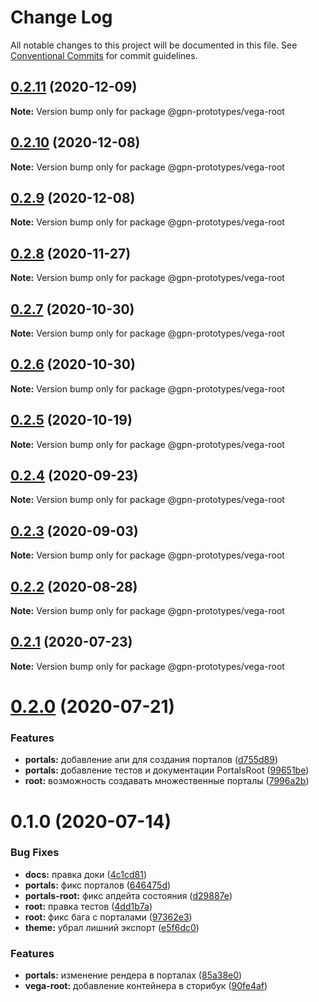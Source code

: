 # Change Log

All notable changes to this project will be documented in this file.
See [Conventional Commits](https://conventionalcommits.org) for commit guidelines.

## [0.2.11](https://github.com/gpn-prototypes/vega-ui/compare/@gpn-prototypes/vega-root@0.2.9...@gpn-prototypes/vega-root@0.2.11) (2020-12-09)

**Note:** Version bump only for package @gpn-prototypes/vega-root





## [0.2.10](https://github.com/gpn-prototypes/vega-ui/compare/@gpn-prototypes/vega-root@0.2.9...@gpn-prototypes/vega-root@0.2.10) (2020-12-08)

**Note:** Version bump only for package @gpn-prototypes/vega-root





## [0.2.9](https://github.com/gpn-prototypes/vega-ui/compare/@gpn-prototypes/vega-root@0.2.8...@gpn-prototypes/vega-root@0.2.9) (2020-12-08)

**Note:** Version bump only for package @gpn-prototypes/vega-root





## [0.2.8](https://github.com/gpn-prototypes/vega-ui/compare/@gpn-prototypes/vega-root@0.2.7...@gpn-prototypes/vega-root@0.2.8) (2020-11-27)

**Note:** Version bump only for package @gpn-prototypes/vega-root





## [0.2.7](https://github.com/gpn-prototypes/vega-ui/compare/@gpn-prototypes/vega-root@0.2.6...@gpn-prototypes/vega-root@0.2.7) (2020-10-30)

**Note:** Version bump only for package @gpn-prototypes/vega-root





## [0.2.6](https://github.com/gpn-prototypes/vega-ui/compare/@gpn-prototypes/vega-root@0.2.5...@gpn-prototypes/vega-root@0.2.6) (2020-10-30)

**Note:** Version bump only for package @gpn-prototypes/vega-root





## [0.2.5](https://github.com/gpn-prototypes/vega-ui/compare/@gpn-prototypes/vega-root@0.2.4...@gpn-prototypes/vega-root@0.2.5) (2020-10-19)

**Note:** Version bump only for package @gpn-prototypes/vega-root





## [0.2.4](https://github.com/gpn-prototypes/vega-ui/compare/@gpn-prototypes/vega-root@0.2.3...@gpn-prototypes/vega-root@0.2.4) (2020-09-23)

**Note:** Version bump only for package @gpn-prototypes/vega-root





## [0.2.3](https://github.com/gpn-prototypes/vega-ui/compare/@gpn-prototypes/vega-root@0.2.2...@gpn-prototypes/vega-root@0.2.3) (2020-09-03)

**Note:** Version bump only for package @gpn-prototypes/vega-root





## [0.2.2](https://github.com/gpn-prototypes/vega-ui/compare/@gpn-prototypes/vega-root@0.2.1...@gpn-prototypes/vega-root@0.2.2) (2020-08-28)

**Note:** Version bump only for package @gpn-prototypes/vega-root





## [0.2.1](https://github.com/gpn-prototypes/vega-ui/compare/@gpn-prototypes/vega-root@0.2.0...@gpn-prototypes/vega-root@0.2.1) (2020-07-23)

**Note:** Version bump only for package @gpn-prototypes/vega-root





# [0.2.0](https://github.com/gpn-prototypes/vega-ui/compare/@gpn-prototypes/vega-root@0.1.0...@gpn-prototypes/vega-root@0.2.0) (2020-07-21)


### Features

* **portals:** добавление апи для создания порталов ([d755d89](https://github.com/gpn-prototypes/vega-ui/commit/d755d894234d90f997c361120c81da18876d3182))
* **portals:** добавление тестов и документации PortalsRoot ([99651be](https://github.com/gpn-prototypes/vega-ui/commit/99651be08ae8cc85345e6a05f42ef187cac68ec2))
* **root:** возможность создавать множественные порталы ([7996a2b](https://github.com/gpn-prototypes/vega-ui/commit/7996a2bae82f938d31797fd5d7ae362fbbf87014))





# 0.1.0 (2020-07-14)


### Bug Fixes

* **docs:** правка доки ([4c1cd81](https://github.com/gpn-prototypes/vega-ui/commit/4c1cd8171b20c8f2d83b142c86b643f9e5e2b20b))
* **portals:** фикс порталов ([646475d](https://github.com/gpn-prototypes/vega-ui/commit/646475d690ae3377b8caabae2e39489c62452c3e))
* **portals-root:** фикс апдейта состояния ([d29887e](https://github.com/gpn-prototypes/vega-ui/commit/d29887e08b711e12aa05ca55909d77394809b65f))
* **root:** правка тестов ([4dd1b7a](https://github.com/gpn-prototypes/vega-ui/commit/4dd1b7a8693b4741da779a84adbd8059aabeec55))
* **root:** фикс бага с порталами ([97362e3](https://github.com/gpn-prototypes/vega-ui/commit/97362e31995c581433fe5c9278d85f986042ad7a))
* **theme:** убрал лишний экспорт ([e5f6dc0](https://github.com/gpn-prototypes/vega-ui/commit/e5f6dc0d4d48f9a4c1976d4bb0db4b30c9830693))


### Features

* **portals:** изменение рендера в порталах ([85a38e0](https://github.com/gpn-prototypes/vega-ui/commit/85a38e07d076cdf178cd8aead54fce648861cafb))
* **vega-root:** добавление контейнера в сторибук ([90fe4af](https://github.com/gpn-prototypes/vega-ui/commit/90fe4af9469d323b177c97bc3dee79c8f35fff3a))
